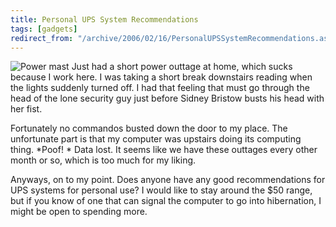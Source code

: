 ```yaml
---
title: Personal UPS System Recommendations
tags: [gadgets]
redirect_from: "/archive/2006/02/16/PersonalUPSSystemRecommendations.aspx/"
---
```


![Power mast](https://haacked.com/assets/images/PowerMast.jpg) Just had a short
power outtage at home, which sucks because I work here. I was taking a
short break downstairs reading when the lights suddenly turned off. I
had that feeling that must go through the head of the lone security guy
just before Sidney Bristow busts his head with her fist.

Fortunately no commandos busted down the door to my place. The
unfortunate part is that my computer was upstairs doing its computing
thing.   *Poof!  * Data lost. It seems like we have these outtages every
other month or so, which is too much for my liking.

Anyways, on to my point. Does anyone have any good recommendations for
UPS systems for personal use? I would like to stay around the   $50
range, but if you know of one that can signal the computer to go into
hibernation, I might be open to spending more.

